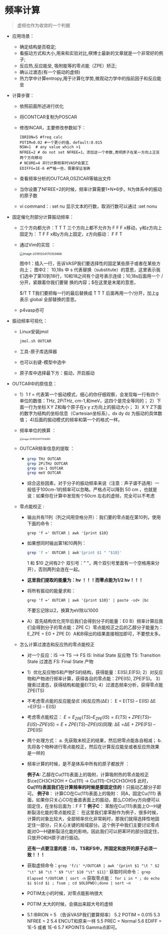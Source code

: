 # 频率计算

> 虚频也作为收敛的一个判据

- 应用场景：

  - 确定结构是否稳定;
  - 看振动方式和大小,用来和实验对比,棋博士最新的文章就是一个非常好的例子;
  - 反应热,反应能垒, 吸附能等的零点能（ZPE）矫正;
  - 确认过渡态(有一个振动的虚频)
  - 热力学中计算entropy,用于计算化学势,微观动力学中的指前因子和反应能垒  

- 计算步骤：

  - 依照前面所述进行优化

  - 将CONTCAR复制为POSCAR

  - 修改INCAR，主要修改参数如下：

    ```
    IBRION=5 #freq calc
    POTIM=0.02 #一个更小的值，default:0.015
    NSW=1  # any value which >1
    NFREE=2 # do not set NFREE=1，添加这一个参数,表明原子在某一方向上正反两个方向移动
    # NCORE=4 并行计算频率时VASP会罢工
    EDIFFG=1E-6 #严格一些，需要保证准确
    ```

  - 查看频率分析的OUTCAR,OSZICAR等输出文件  

  - 当你设置了NFREE=2的时候，频率计算需要1+N*6步。N为体系中的振动的原子数  

  - vi command：: set nu 显示文本的行数，取消行数可以通过 :set nonu  

- 固定催化剂部分计算振动频率：

  - 三个方向都允许：T T T
    三个方向上都不允许为 F F F
    x移动，y和z方向上固定为： T F F
    x和y方向上固定，z方向振动： F F T  

  - 通过Vim的实现 ：

    <img src="..\vasp-tut-fig\image-20191204170353668.png" alt="image-20191204170353668" style="zoom:67%;" />

    图中1：插入一行，告诉VASP我们要选择性的固定某些原子或者在某些方向上；
    图中2： 10,18s 中 s 代表替换（substitute）的意思，这里表示我们选中了第10到18行，10和18之间有个逗号表示连续；10,18s后面用一个 / 分开，紧跟着你我们要替
    换的内容；$在这里是末尾的意思，

    $/T T T我们要把每一行的最后替换成 T T T 后面再用一个/分开，加上g 表示 global 全部替换的意思。  

  - p4vasp亦可

- 振动频率可视化：

  - Linux安装jmol

    ```bash
    jmol.sh OUTCAR
    ```

  - 工具-原子库选择器

  - 也可以右键-模型中选中

  - 原子库中选择最下方：振动，开启振动

- OUTCAR中的原信息：

  - 1）1 f = 代表第一个振动模式，细心的你仔细观察，会发现每一行有四个单位的数值：THz, 2PiTHz, cm-1,和meV，这四个是完全等同的；
    2）下面一行为坐标ＸY Z和每个原子在x y z方向上的振动大小；
    3）X Y Z下面的数字为结构的坐标信息（Cartesian坐标系），dx dy dz 为振动的具体数值；
    4)后面的振动模式的频率和第一个的格式一样。  

  - 频率单位的换算  ：

    <img src="..\vasp-tut-fig\image-20191204171104993.png" alt="image-20191204171104993" style="zoom:50%;" />

  - OUTCAR频率信息的提取  ：

    - ```bash
      grep THz OUTCAR
      grep 2PiTHz OUTCAR
      grep cm-1 OUTCAR
      grep meV OUTCAR
      ```

    - 综合这些因素，对于分子的振动频率来说（注意：声子谱不适用）一般低于100cm-1的频率可以忽略。严格点可以降到 50 cm ，也就是说：如果你在计算中发现有个50cm 左右的虚频，完全可以不考虑  

  - 零点能校正 :

    - 输出共有11列（列之间用空格分开）：我们要的零点能在第10列，使用下面的命令：

      ```grep 'f =' OUTCAR | awk '{print $10}```  

    - 如果想同时输出第1和10两列： 

      ```bash
      grep 'f =' OUTCAR | awk'{print $1 " "$10}'
      ```

      1 和 $10 之间有2个 双引号：" "，两个双引号里面有一个空格用来分开），否则两列会连在一起。 

    - **这里我们提取的能量为：hv ！！！而零点能为1/2 hv！！！**  

    - 将所有振动的能量求和：  

      ```grep 'f =' OUTCAR | awk '{print $10}' | paste -sd+ |bc  ```

      不要忘记除以2，换算为eV除以1000

    - A）首先结构优化完毕后我们会得到分子的能量：E0
      B）频率计算后我们会得到分子的零点能：ZPE
      C）零点能校正之后的乙醇分子能量为： E_ZPE = E0 + ZPE
      D）A和B得出的结果直接相加即可，不要想太多。  

  - 怎么计算过渡态和反应热的零点能校正  

    - 对一个反应：IS --> TS --> FS
      IS: Initial State 反应物
      TS: Transition State 过渡态
      FS: Final State 产物  

    - 1）优化反应物IS和产物FS的结构，获得能量：E(IS),E(FS);
      2）对反应物和产物进行频率计算，获得各自的零点能：ZPE(IS), ZPE(FS)。
      3）搜索过渡态，获得结构和能量E(TS);
      4）过渡态频率分析，获得零点能ZPE(TS)  

    - 不考虑零点能的反应能垒(E )和反应热(ΔE)：
      E = E(TS) – E(IS)
      ΔE =E(FS) – E(IS)  

    - 考虑零点能校正：
      $E = E_{ZPE}(TS) – E_{ZPE}(IS) = E(TS) +ZPE(TS) – E(IS) – ZPE(IS) = E + ZPE(TS) – ZPE(IS)$同理:
      ΔE =ΔE + ZPE(FS) –ZPE(IS)  

    - 两个处理方式：
      a. 先获取未校正的结果，然后把零点能各自相减；
      b. 先将各个物种进行零点能校正，然后在计算反应能垒或者反应热效果是一样的  

    - 频率计算的时候，是不是体系中所有的原子都放开 ：

      **例子A:**
      乙醇在Cu(111)表面上的吸附，计算吸附热的零点能校正
      $\ce{CH3CH2OH + Cu(111) -> Cu(111)-CH2CH3OH}$
      此时，**Cu(111)表面我们在计算频率的时候是要固定住的**！只振动乙醇分子即可。
      **例子B**：
      计算CO在Cu(111)表面上的吸附：
      同A，固定Cu(111) 表面，如果你只关心CO在垂直表面上的振动，那么CO的xy方向便可以固定住，在坐标后面为：F F T
      **例子C**：
      苯酚在Cu(111)表面上O—H键断裂活化能的零点能校正：
      在这里我们拿苯酚作为例子，很多时候，计算的对象比较大，全部频率优化非常耗时，那我们就得选择性地固定住一部分，只关心关键的局域部分。这个例子中我们主要讨论零点能对O—H键断裂活化能的影响，因此我们可以把苯环的部分固定住，只放开O和H原子进行振动。  

      **还有一点要注意的是：IS，TS和FS中，所固定和放开的原子必须一致！！！**  

    - 获取虚频命令：```grep 'f/i' */OUTCAR | awk '{print $1 "\t " $2 "\t" $8 "\t " $9 "\t" $10 "\t" $11}'```
      获取时间命令： ```grep Elapsed */OUTCAR | sort -n```
      获取零点能： ```for i in * ; do echo $i $(cd $i ; fsum ; cd $OLDPWD);done | sort –n ``` 

    - POTIM太小的时候，对零点能影响很大  

    - POTIM 太大的时候，会搞出来超大号的虚频  

    - 5.1 IBRION = 5 （告诉VASP我们要算频率）
      5.2 POTIM = 0.015
      5.3 NFREE = 2
      5.4 ENCUT和原来一样
      5.5 PREC = Normal
      5.6 EDIFF = 1E-5 或者 1E-6
      5.7 KPOINTS Gamma点即可。  